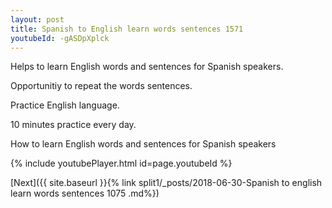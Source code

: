 ```yaml
---
layout: post
title: Spanish to English learn words sentences 1571 
youtubeId: -gASDpXplck
---
```

 
 
Helps to learn English words and sentences for Spanish speakers.

Opportunitiy to repeat the words sentences. 

Practice English language. 
 
10 minutes practice every day. 
 
How to learn English words and sentences for Spanish speakers 
 
{% include youtubePlayer.html id=page.youtubeId %}
 
 
[Next]({{ site.baseurl }}{% link  split1/_posts/2018-06-30-Spanish to english learn words sentences 1075 .md%})
 

